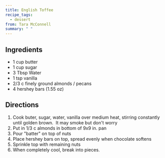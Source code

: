 ```yaml
---
title: English Toffee
recipe_tags:
  - dessert
from: Tara McConnell
summary: " "
---
```



## Ingredients

-   1 cup butter
-   1 cup sugar
-   3 Tbsp Water
-   1 tsp vanilla
-   2/3 c finely ground almonds / pecans
-   4 hershey bars (1.55 oz)

## Directions

1.  Cook buter, sugar, water, vanilla over medium heat, stirring constantly until golden brown.  It may smoke but don't worry
2.  Put in 1/3 c almonds in bottom of 9x9 in. pan
3.  Pour "batter" on top of nuts
4.  Place hershey bars on top, spread evenly when chocolate softens
5.  Sprinkle top with remaining nuts
6.  When completely cool, break into pieces.
